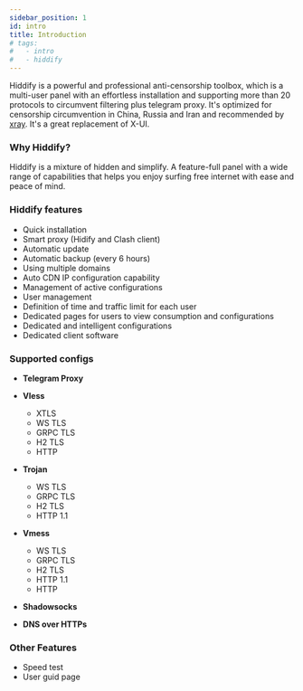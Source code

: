```yaml
---
sidebar_position: 1
id: intro
title: Introduction
# tags:
#   - intro
#   - hiddify
---
```


Hiddify is a powerful and professional anti-censorship toolbox, which is a multi-user panel with an effortless installation and supporting more than 20 protocols to circumvent filtering plus telegram proxy. It's optimized for censorship circumvention in China, Russia and Iran and recommended by [xray](https://github.com/XTLS/Xray-core). It's a great replacement of X-UI.

### Why Hiddify?

Hiddify is a mixture of hidden and simplify. A feature-full panel with a wide range of capabilities that helps you enjoy surfing free internet with ease and peace of mind.

### Hiddify features

- Quick installation
- Smart proxy (Hidify and Clash client)
- Automatic update
- Automatic backup (every 6 hours)
- Using multiple domains
- Auto CDN IP configuration capability
- Management of active configurations
- User management
- Definition of time and traffic limit for each user
- Dedicated pages for users to view consumption and configurations
- Dedicated and intelligent configurations
- Dedicated client software

### Supported configs

- **Telegram Proxy**

- **Vless**

  - XTLS
  - WS TLS
  - GRPC TLS
  - H2 TLS
  - HTTP

- **Trojan**

  - WS TLS
  - GRPC TLS
  - H2 TLS
  - HTTP 1.1

- **Vmess**

  - WS TLS
  - GRPC TLS
  - H2 TLS
  - HTTP 1.1
  - HTTP

- **Shadowsocks**
- **DNS over HTTPs**

### Other Features

- Speed test
- User guid page
